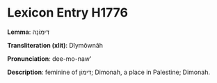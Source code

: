 # Lexicon Entry H1776

**Lemma**: דִּימוֹנָה

**Transliteration (xlit)**: Dîymôwnâh

**Pronunciation**: dee-mo-naw'

**Description**:
feminine of דִּימוֹן; Dimonah, a place in Palestine; Dimonah.
